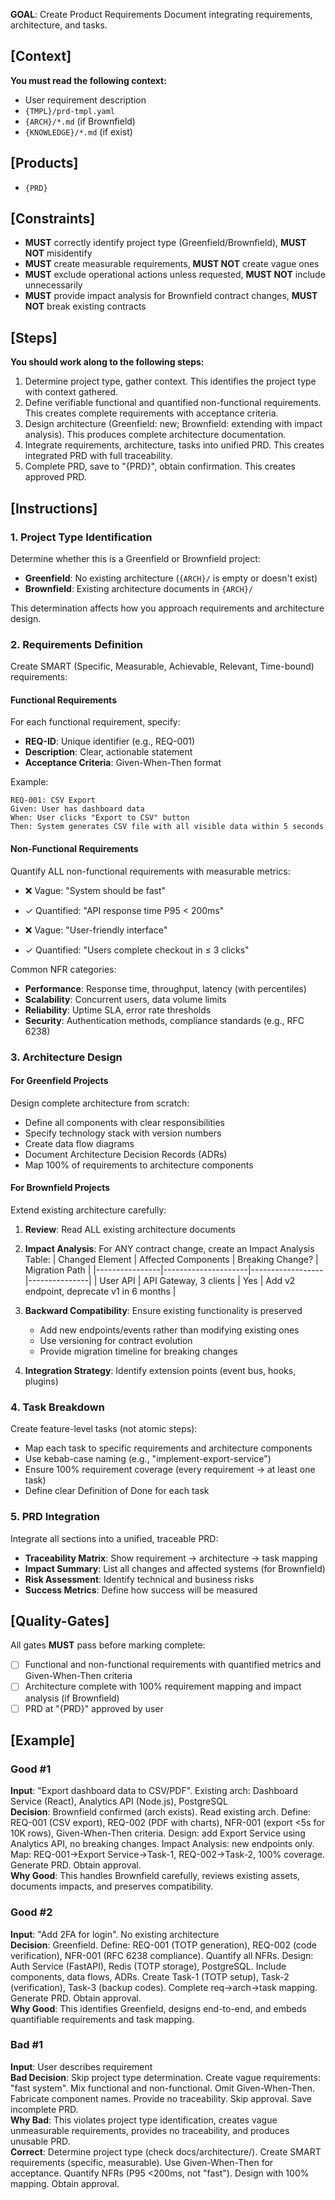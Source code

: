 **GOAL**: Create Product Requirements Document integrating requirements, architecture, and tasks.

## [Context]
**You must read the following context:**
- User requirement description
- `{TMPL}/prd-tmpl.yaml`
- `{ARCH}/*.md` (if Brownfield)
- `{KNOWLEDGE}/*.md` (if exist)

## [Products]
- `{PRD}`

## [Constraints]
- **MUST** correctly identify project type (Greenfield/Brownfield), **MUST NOT** misidentify
- **MUST** create measurable requirements, **MUST NOT** create vague ones
- **MUST** exclude operational actions unless requested, **MUST NOT** include unnecessarily
- **MUST** provide impact analysis for Brownfield contract changes, **MUST NOT** break existing contracts

## [Steps]
**You should work along to the following steps:**
1. Determine project type, gather context. This identifies the project type with context gathered.
2. Define verifiable functional and quantified non-functional requirements. This creates complete requirements with acceptance criteria.
3. Design architecture (Greenfield: new; Brownfield: extending with impact analysis). This produces complete architecture documentation.
4. Integrate requirements, architecture, tasks into unified PRD. This creates integrated PRD with full traceability.
5. Complete PRD, save to "{PRD}", obtain confirmation. This creates approved PRD.

## [Instructions]

### 1. Project Type Identification
Determine whether this is a Greenfield or Brownfield project:
- **Greenfield**: No existing architecture (`{ARCH}/` is empty or doesn't exist)
- **Brownfield**: Existing architecture documents in `{ARCH}/`

This determination affects how you approach requirements and architecture design.

### 2. Requirements Definition
Create SMART (Specific, Measurable, Achievable, Relevant, Time-bound) requirements:

#### Functional Requirements
For each functional requirement, specify:
- **REQ-ID**: Unique identifier (e.g., REQ-001)
- **Description**: Clear, actionable statement
- **Acceptance Criteria**: Given-When-Then format

Example:
```
REQ-001: CSV Export
Given: User has dashboard data
When: User clicks "Export to CSV" button
Then: System generates CSV file with all visible data within 5 seconds
```

#### Non-Functional Requirements
Quantify ALL non-functional requirements with measurable metrics:
- ❌ Vague: "System should be fast"
- ✓ Quantified: "API response time P95 < 200ms"

- ❌ Vague: "User-friendly interface"
- ✓ Quantified: "Users complete checkout in ≤ 3 clicks"

Common NFR categories:
- **Performance**: Response time, throughput, latency (with percentiles)
- **Scalability**: Concurrent users, data volume limits
- **Reliability**: Uptime SLA, error rate thresholds
- **Security**: Authentication methods, compliance standards (e.g., RFC 6238)

### 3. Architecture Design

#### For Greenfield Projects
Design complete architecture from scratch:
- Define all components with clear responsibilities
- Specify technology stack with version numbers
- Create data flow diagrams
- Document Architecture Decision Records (ADRs)
- Map 100% of requirements to architecture components

#### For Brownfield Projects
Extend existing architecture carefully:
1. **Review**: Read ALL existing architecture documents
2. **Impact Analysis**: For ANY contract change, create an Impact Analysis Table:
   | Changed Element | Affected Components | Breaking Change? | Migration Path |
   |----------------|---------------------|------------------|---------------|
   | User API | API Gateway, 3 clients | Yes | Add v2 endpoint, deprecate v1 in 6 months |

3. **Backward Compatibility**: Ensure existing functionality is preserved
   - Add new endpoints/events rather than modifying existing ones
   - Use versioning for contract evolution
   - Provide migration timeline for breaking changes

4. **Integration Strategy**: Identify extension points (event bus, hooks, plugins)

### 4. Task Breakdown
Create feature-level tasks (not atomic steps):
- Map each task to specific requirements and architecture components
- Use kebab-case naming (e.g., "implement-export-service")
- Ensure 100% requirement coverage (every requirement → at least one task)
- Define clear Definition of Done for each task

### 5. PRD Integration
Integrate all sections into a unified, traceable PRD:
- **Traceability Matrix**: Show requirement → architecture → task mapping
- **Impact Summary**: List all changes and affected systems (for Brownfield)
- **Risk Assessment**: Identify technical and business risks
- **Success Metrics**: Define how success will be measured

## [Quality-Gates]
All gates **MUST** pass before marking complete:
- [ ] Functional and non-functional requirements with quantified metrics and Given-When-Then criteria
- [ ] Architecture complete with 100% requirement mapping and impact analysis (if Brownfield)
- [ ] PRD at "{PRD}" approved by user

## [Example]

### Good #1
**Input**: "Export dashboard data to CSV/PDF". Existing arch: Dashboard Service (React), Analytics API (Node.js), PostgreSQL  
**Decision**: Brownfield confirmed (arch exists). Read existing arch. Define: REQ-001 (CSV export), REQ-002 (PDF with charts), NFR-001 (export <5s for 10K rows), Given-When-Then criteria. Design: add Export Service using Analytics API, no breaking changes. Impact Analysis: new endpoints only. Map: REQ-001→Export Service→Task-1, REQ-002→Task-2, 100% coverage. Generate PRD. Obtain approval.  
**Why Good**: This handles Brownfield carefully, reviews existing assets, documents impacts, and preserves compatibility.

### Good #2
**Input**: "Add 2FA for login". No existing architecture  
**Decision**: Greenfield. Define: REQ-001 (TOTP generation), REQ-002 (code verification), NFR-001 (RFC 6238 compliance). Quantify all NFRs. Design: Auth Service (FastAPI), Redis (TOTP storage), PostgreSQL. Include components, data flows, ADRs. Create Task-1 (TOTP setup), Task-2 (verification), Task-3 (backup codes). Complete req→arch→task mapping. Generate PRD. Obtain approval.  
**Why Good**: This identifies Greenfield, designs end-to-end, and embeds quantifiable requirements and task mapping.

### Bad #1
**Input**: User describes requirement  
**Bad Decision**: Skip project type determination. Create vague requirements: "fast system". Mix functional and non-functional. Omit Given-When-Then. Fabricate component names. Provide no traceability. Skip approval. Save incomplete PRD.  
**Why Bad**: This violates project type identification, creates vague unmeasurable requirements, provides no traceability, and produces unusable PRD.  
**Correct**: Determine project type (check docs/architecture/). Create SMART requirements (specific, measurable). Use Given-When-Then for acceptance. Quantify NFRs (P95 <200ms, not "fast"). Design with 100% mapping. Obtain approval.
